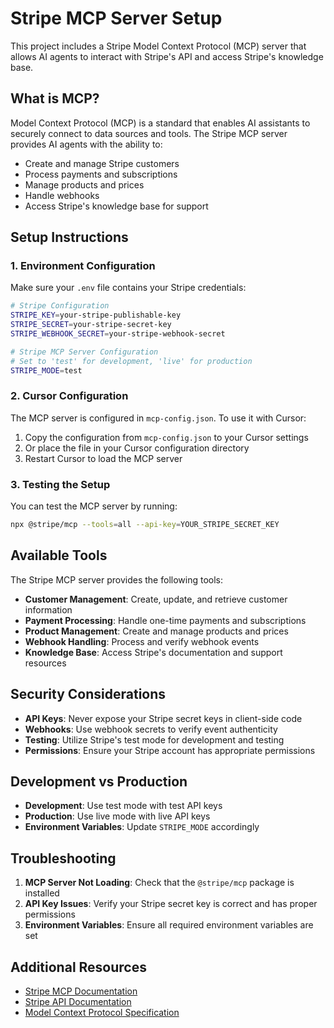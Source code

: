 # Stripe MCP Server Setup

This project includes a Stripe Model Context Protocol (MCP) server that allows AI agents to interact with Stripe's API and access Stripe's knowledge base.

## What is MCP?

Model Context Protocol (MCP) is a standard that enables AI assistants to securely connect to data sources and tools. The Stripe MCP server provides AI agents with the ability to:

- Create and manage Stripe customers
- Process payments and subscriptions
- Manage products and prices
- Handle webhooks
- Access Stripe's knowledge base for support

## Setup Instructions

### 1. Environment Configuration

Make sure your `.env` file contains your Stripe credentials:

```bash
# Stripe Configuration
STRIPE_KEY=your-stripe-publishable-key
STRIPE_SECRET=your-stripe-secret-key
STRIPE_WEBHOOK_SECRET=your-stripe-webhook-secret

# Stripe MCP Server Configuration
# Set to 'test' for development, 'live' for production
STRIPE_MODE=test
```

### 2. Cursor Configuration

The MCP server is configured in `mcp-config.json`. To use it with Cursor:

1. Copy the configuration from `mcp-config.json` to your Cursor settings
2. Or place the file in your Cursor configuration directory
3. Restart Cursor to load the MCP server

### 3. Testing the Setup

You can test the MCP server by running:

```bash
npx @stripe/mcp --tools=all --api-key=YOUR_STRIPE_SECRET_KEY
```

## Available Tools

The Stripe MCP server provides the following tools:

- **Customer Management**: Create, update, and retrieve customer information
- **Payment Processing**: Handle one-time payments and subscriptions
- **Product Management**: Create and manage products and prices
- **Webhook Handling**: Process and verify webhook events
- **Knowledge Base**: Access Stripe's documentation and support resources

## Security Considerations

- **API Keys**: Never expose your Stripe secret keys in client-side code
- **Webhooks**: Use webhook secrets to verify event authenticity
- **Testing**: Utilize Stripe's test mode for development and testing
- **Permissions**: Ensure your Stripe account has appropriate permissions

## Development vs Production

- **Development**: Use test mode with test API keys
- **Production**: Use live mode with live API keys
- **Environment Variables**: Update `STRIPE_MODE` accordingly

## Troubleshooting

1. **MCP Server Not Loading**: Check that the `@stripe/mcp` package is installed
2. **API Key Issues**: Verify your Stripe secret key is correct and has proper permissions
3. **Environment Variables**: Ensure all required environment variables are set

## Additional Resources

- [Stripe MCP Documentation](https://docs.stripe.com/mcp)
- [Stripe API Documentation](https://stripe.com/docs/api)
- [Model Context Protocol Specification](https://modelcontextprotocol.io/)